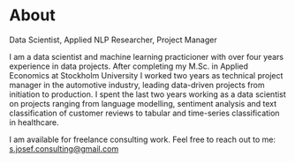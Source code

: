 # About

Data Scientist, Applied NLP Researcher, Project Manager

I am a data scientist and machine learning practicioner with over four years experience in data projects. After completing my M.Sc. in Applied Economics at Stockholm University I worked two years as technical project manager in the automotive industry, leading data-driven projects from initiation to production. I spent the last two years working as a data scientist on projects ranging from language modelling, sentiment analysis and text classification of customer reviews to tabular and time-series classification in healthcare. 

I am available for freelance consulting work. Feel free to reach out to me: s.josef.consulting@gmail.com
